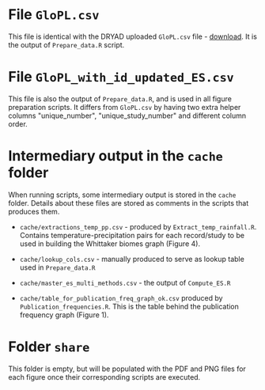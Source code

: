# File `GloPL.csv`

This file is identical with the DRYAD uploaded `GloPL.csv` file - [download](https://datadryad.org/bitstream/handle/10255/dryad.188937/GloPL.csv?sequence=1). It is the output of `Prepare_data.R` script.

# File `GloPL_with_id_updated_ES.csv`

This file is also the output of `Prepare_data.R`, and is used in all figure preparation scripts. It differs from `GloPL.csv` by having two extra helper columns "unique_number", "unique_study_number" and different column order.

# Intermediary output in the `cache` folder

When running scripts, some intermediary output is stored in the `cache` folder. Details about these files are stored as comments in the scripts that produces them.

- `cache/extractions_temp_pp.csv` - produced by `Extract_temp_rainfall.R`. Contains temperature-precipitation pairs for each record/study to be used in building the Whittaker biomes graph (Figure 4).

- `cache/lookup_cols.csv` - manually produced to serve as lookup table used in `Prepare_data.R`

- `cache/master_es_multi_methods.csv` - the output of `Compute_ES.R`

- `cache/table_for_publication_freq_graph_ok.csv` produced by `Publication_frequencies.R`. This is the table behind the publication frequency graph (Figure 1).

# Folder `share`

This folder is empty, but will be populated with the PDF and PNG files for each figure once their corresponding scripts are executed. 
